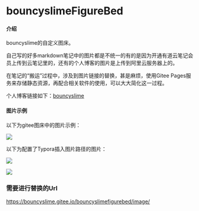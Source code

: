 # bouncyslimeFigureBed

#### 介绍
bouncyslime的自定义图床。

自己写的好多markdown笔记中的图片都是不统一的有的是因为开通有道云笔记会员上传到云笔记里的，还有的个人博客的图片是上传到阿里云服务器上的。

在笔记的“搬运”过程中，涉及到图片链接的替换，甚是麻烦，使用Gitee Pages服务来存储静态资源，再配合相关软件的使用，可以大大简化这一过程。

个人博客链接如下：[bouncyslime](https://www.bouncyslime.cn)

#### 图片示例

以下为gitee图床中的图片示例：

![](https://bouncyslime.gitee.io/bouncyslimefigurebed/picture/pie.jpg)

以下为配置了Typora插入图片路径的图片：

![](https://bouncyslime.gitee.io/bouncyslimefigurebed/image/maomi.jpg)

![](https://bouncyslime.gitee.io/bouncyslimefigurebed/image/派大星单体.jpg)

### 需要进行替换的Url

https://bouncyslime.gitee.io/bouncyslimefigurebed/image/

